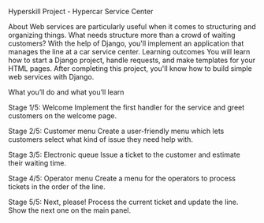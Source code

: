 Hyperskill Project - Hypercar Service Center

About
Web services are particularly useful when it comes to structuring and organizing things. What needs structure more than a crowd of waiting customers? With the help of Django, you'll implement an application that manages the line at a car service center.
Learning outcomes
You will learn how to start a Django project, handle requests, and make templates for your HTML pages. After completing this project, you'll know how to build simple web services with Django.

What you’ll do and what you’ll learn

Stage 1/5: Welcome
Implement the first handler for the service and greet customers on the welcome page.

Stage 2/5: Customer menu
Create a user-friendly menu which lets customers select what kind of issue they need help with.

Stage 3/5: Electronic queue
Issue a ticket to the customer and estimate their waiting time.

Stage 4/5: Operator menu
Create a menu for the operators to process tickets in the order of the line.

Stage 5/5: Next, please!
Process the current ticket and update the line. Show the next one on the main panel.
